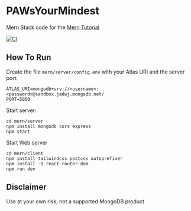 # PAWsYourMindest
Mern Stack code for the [Mern Tutorial](https://www.mongodb.com/languages/mern-stack-tutorial)

[![CI](https://github.com/mongodb-developer/mern-stack-example/actions/workflows/main.yaml/badge.svg)](https://github.com/mongodb-developer/mern-stack-example/actions/workflows/main.yaml)

## How To Run
Create the file `mern/server/config.env` with your Atlas URI and the server port:
```
ATLAS_URI=mongodb+srv://<username>:<password>@sandbox.jadwj.mongodb.net/
PORT=5050
```

Start server:
```
cd mern/server
npm install mongodb cors express
npm start
```

Start Web server
```
cd mern/client
npm install tailwindcss postcss autoprefixer
npm install -D react-router-dom
npm run dev
```

## Disclaimer

Use at your own risk; not a supported MongoDB product
